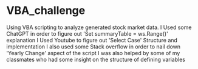 # VBA_challenge
Using VBA scripting to analyze generated stock market data.
I Used some ChatGPT in order to figure out 'Set summaryTable = ws.Range()' explanation
I Used Youtube to figure out 'Select Case' Structure and implementation 
I also used some Stack overflow in order to nail down 'Yearly Change' aspect of the script
I was also helped by some of my classmates who had some insight on the structure of defining variables 
